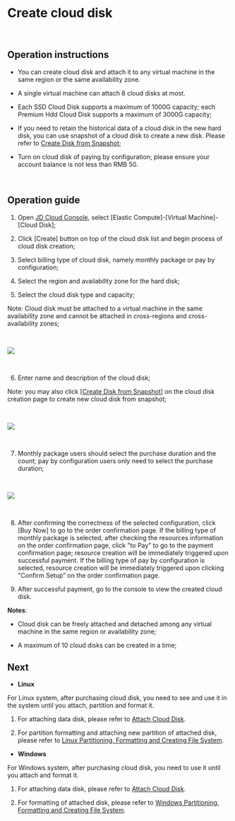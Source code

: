 # Create cloud disk

<br>

##  Operation instructions


- You can create cloud disk and attach it to any virtual machine in the same region or the same availability zone.



- A single virtual machine can attach 8 cloud disks at most.



- Each SSD Cloud Disk supports a maximum of 1000G capacity; each Premium Hdd Cloud Disk supports a maximum of 3000G capacity;



- If you need to retain the historical data of a cloud disk in the new hard disk, you can use snapshot of a cloud disk to create a new disk. Please refer to [Create Disk from Snapshot](https://www.jdcloud.com/help/detail/891/isCatalog/1);



- Turn on cloud disk of paying by configuration; please ensure your account balance is not less than RMB 50.

<br>

##  Operation guide

1. Open [JD Cloud Console](https://console.jdcloud.com/), select [Elastic Compute]-[Virtual Machine]-[Cloud Disk];

2. Click [Create] button on top of the cloud disk list and begin process of cloud disk creation;

3. Select billing type of cloud disk, namely monthly package or pay by configuration;

4. Select the region and availability zone for the hard disk;

5. Select the cloud disk type and capacity;

Note: Cloud disk must be attached to a virtual machine in the same availability zone and cannot be attached in cross-regions and cross-availability zones;

<br>

![](https://github.com/jdcloudcom/cn/blob/edit/image/Elastic-Compute/CloudDisk/cloud-disk/cloud-disk-001.jpg)

<br>

6. Enter name and description of the cloud disk;

Note: you may also click [[Create Disk from Snapshot](https://www.jdcloud.com/help/detail/891/isCatalog/1)] on the cloud disk creation page to create new cloud disk from snapshot;

<br>

![](https://github.com/jdcloudcom/cn/blob/edit/image/Elastic-Compute/CloudDisk/cloud-disk/cloud-disk-002.png)

<br>

7. Monthly package users should select the purchase duration and the count; pay by configuration users only need to select the purchase duration;

<br>

![](https://github.com/jdcloudcom/cn/blob/edit/image/Elastic-Compute/CloudDisk/cloud-disk/cloud-disk-003.png)

<br>


8. After confirming the correctness of the selected configuration, click [Buy Now] to go to the order confirmation page. If the billing type of monthly package is selected, after checking the resources information on the order confirmation page, click "to Pay” to go to the payment confirmation page; resource creation will be immediately triggered upon successful payment. If the billing type of pay by configuration is selected, resource creation will be immediately triggered upon clicking "Confirm Setup” on the order confirmation page.

9. After successful payment, go to the console to view the created cloud disk.

**Notes**:



- Cloud disk can be freely attached and detached among any virtual machine in the same region or availability zone;



- A maximum of 10 cloud disks can be created in a time;


## Next



- **Linux**

For Linux system, after purchasing cloud disk, you need to see and use it in the system until you attach, partition and format it.

1. For attaching data disk, please refer to [Attach Cloud Disk](https://www.jdcloud.com/help/detail/505/isCatalog/1). <br>

2. For partition formatting and attaching new partition of attached disk, please refer to [Linux Partitioning, Formatting and Creating File System](https://www.jdcloud.com/help/detail/515/isCatalog/1).




- **Windows**

For Windows system, after purchasing cloud disk, you need to use it until you attach and format it.

1. For attaching data disk, please refer to [Attach Cloud Disk](https://www.jdcloud.com/help/detail/505/isCatalog/1). <br>

2. For formatting of attached disk, please refer to [Windows Partitioning, Formatting and Creating File System](https://www.jdcloud.com/help/detail/514/isCatalog/1).

	

	




	
	


